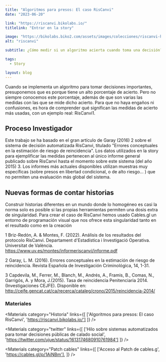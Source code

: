 ```yaml
---
title: "Algoritmos para presos: El caso RisCanvi"
date: "2023-06-20"

link: "https://riscanvi.bikolabs.io/"
titlelink: "Entrar en la story"

image: "https://bikolabs.biko2.com/assets/images/colecciones/riscanvi-h.png"
alt: "riscanvi"

subtitle: ¿Cómo medir si un algoritmo acierta cuando toma una decisión?

tags:
  - Story

layout: blog
---
```


<script>
  import Materials from "$lib/components/Materials/Materials.svelte";
</script>

Cuando se implementa un algoritmo para tomar decisiones importantes, presuponemos que es porque tiene un alto porcentaje de acierto. Pero no siempre conocemos este porcentaje, además de que son varias las medidas con las que se mide dicho acierto. Para que no haya engaños ni confusiones, es hora de comprender qué significan las medidas de acierto más usadas, con un ejemplo real: RisCanvi1.

## Proceso Investigador

Este trabajo se ha basado en el gran artículo de Garay (2016) 2 sobre el sistema de decisión automatizada RisCanvi, titulado "Errores conceptuales en la estimación de riesgo de reincidencia". Los datos utilizados en la story para ejemplificar las medidas pertenecen al único informe general publicado sobre RisCanvi hasta el momento sobre este sistema (del año 2015) 3. Los informes más actuales disponibles utilizan muestras muy específicas (sobre presos en libertad condicional, o de alto riesgo... ) que no permiten una evaluación más global del sistema.

## Nuevas formas de contar historias

Construir historias diferentes en un mundo donde lo homogéneo es casi la norma solo es posible si las propias herramientas permiten una dosis extra de singularidad. Para crear el caso de RisCanvi hemos usado Cables.gl un entorno de programación visual que nos ofrece esta singularidad tanto en el resultado como en la creación

1 Briz-Redón, A. & Montes, F. (2022). Análisis de los resultados del protocolo RisCanvi. Departament d'Estadística i Investigació Operativa. Universitat de València. https://www.uv.es/montes/informeriscanvi/informe.pdf

2 Garay, L. M. (2016). Errores conceptuales en la estimación de riesgo de reincidencia. Revista Española de Investigación Criminológica, 14, 1-31.

3 Capdevila, M., Ferrer, M., Blanch, M., Andrés, A., Framis, B., Comas, N., Garrigós, A. y Mora, J.(2015). Tasa de reincidencia Penitenciaria 2014.(Investigaciones CEJFE). Disponible en: http://cejfe.gencat.cat/ca/recerca/cataleg/crono/2015/reincidencia-2014/

### Materiales

<Materials category="Historia" links={[
['Algoritmos para presos: El caso RisCanvi', 'https://riscanvi.bikolabs.io/']
]}
/>

<Materials category="twitter" links={[
['Hilo sobre sistemas automatizados para tomar decisiones públicas de calado social', 'https://twitter.com/ujue/status/1613174680910761984']
]}
/>

<Materials category="Patch cables" links={[
['Acceso al Patch de cables.g', 'https://cables.gl/p/1AiNBm'],
]}
/>

